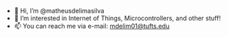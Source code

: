 - 👋 Hi, I’m @matheusdelimasilva
- 👀 I’m interested in Internet of Things, Microcontrollers, and other stuff!
- 📫 You can reach me via e-mail: mdelim01@tufts.edu
